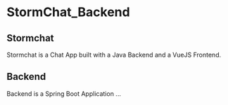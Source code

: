 # StormChat_Backend
## Stormchat
Stormchat is a Chat App built with a Java Backend and a VueJS Frontend.
## Backend
Backend is a Spring Boot Application ...

